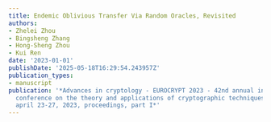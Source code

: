 ```yaml
---
title: Endemic Oblivious Transfer Via Random Oracles, Revisited
authors:
- Zhelei Zhou
- Bingsheng Zhang
- Hong-Sheng Zhou
- Kui Ren
date: '2023-01-01'
publishDate: '2025-05-18T16:29:54.243957Z'
publication_types:
- manuscript
publication: '*Advances in cryptology - EUROCRYPT 2023 - 42nd annual international
  conference on the theory and applications of cryptographic techniques, lyon, france,
  april 23-27, 2023, proceedings, part I*'
---
```

